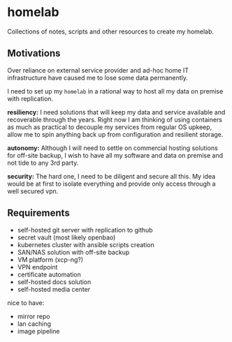 # homelab

Collections of notes, scripts and other resources to create my homelab.

## Motivations

Over reliance on external service provider and ad-hoc home IT infrastructure have caused me to lose some data 
permanently.

I need to set up my `homelab` in a rational way to host all my data on premise with replication.

**resiliency:** I need solutions that will keep my data and service available and recoverable through the years.
Right now I am thinking of using containers as much as practical to decouple my services from regular OS upkeep, 
allow me to spin anything back up from configuration and resilient storage.

**autonomy:** Although I will need to settle on commercial hosting solutions for off-site backup, I wish to have 
all my software and data on premise and not tide to any 3rd party.

**security:** The hard one, I need to be diligent and secure all this. My idea would be at first to isolate 
everything and provide only access through a well secured vpn.



## Requirements

* self-hosted git server with replication to github
* secret vault (most likely openbao)
* kubernetes cluster with ansible scripts creation
* SAN/NAS solution with off-site backup
* VM platform (xcp-ng?)
* VPN endpoint
* certificate automation
* self-hosted docs solution
* self-hosted media center

nice to have:

* mirror repo
* lan caching
* image pipeline

